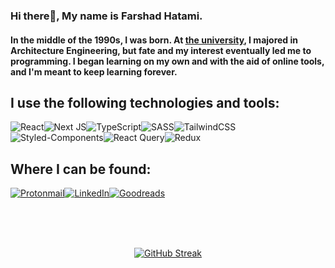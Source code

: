 ### Hi there👋, My name is Farshad Hatami.
#### In the middle of the 1990s, I was born. At [the university](https://en.wikipedia.org/wiki/Babol_Noshirvani_University_of_Technology), I majored in Architecture Engineering, but fate and my interest eventually led me to programming. I began learning on my own and with the aid of online tools, and I'm meant to keep learning forever.

## I use the following technologies and tools:
![React](https://img.shields.io/badge/react-%2320232a.svg?style=for-the-badge&logo=react&logoColor=%2361DAFB)![Next JS](https://img.shields.io/badge/Next-black?style=for-the-badge&logo=next.js&logoColor=white)![TypeScript](https://img.shields.io/badge/typescript-%23007ACC.svg?style=for-the-badge&logo=typescript&logoColor=white)![SASS](https://img.shields.io/badge/SASS-hotpink.svg?style=for-the-badge&logo=SASS&logoColor=white)![TailwindCSS](https://img.shields.io/badge/tailwindcss-%2338B2AC.svg?style=for-the-badge&logo=tailwind-css&logoColor=white)![Styled-Components](https://img.shields.io/badge/styled--components-DB7093?style=for-the-badge&logo=styled-components&logoColor=white)![React Query](https://img.shields.io/badge/-React%20Query-FF4154?style=for-the-badge&logo=react%20query&logoColor=white)![Redux](https://img.shields.io/badge/redux-%23593d88.svg?style=for-the-badge&logo=redux&logoColor=white)

## Where I can be found:
[![Protonmail](https://img.shields.io/badge/ProtonMail-8B89CC?style=for-the-badge&logo=protonmail&logoColor=white)](mailto:frshaad@pm.me)[![LinkedIn](https://img.shields.io/badge/linkedin-%230077B5.svg?style=for-the-badge&logo=linkedin&logoColor=white)](https://www.linkedin.com/in/frshaad)[![Goodreads](https://img.shields.io/badge/Goodreads-F3F1EA?style=for-the-badge&logo=goodreads&logoColor=372213)](https://www.goodreads.com/frshaad)

<br/>
<br/>
<br/>

<div align="center">

[![GitHub Streak](https://streak-stats.demolab.com?user=frshaad&theme=react&hide_border=true&border_radius=12.5)](https://git.io/streak-stats)


</div>
